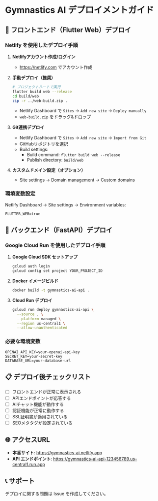 # Gymnastics AI デプロイメントガイド

## 🚀 フロントエンド（Flutter Web）デプロイ

### Netlify を使用したデプロイ手順

1. **Netlifyアカウント作成/ログイン**
   - https://netlify.com でアカウント作成

2. **手動デプロイ（推奨）**
   ```bash
   # プロジェクトルートで実行
   flutter build web --release
   cd build/web
   zip -r ../web-build.zip .
   ```
   - Netlify Dashboard で `Sites` → `Add new site` → `Deploy manually`
   - `web-build.zip` をドラッグ&ドロップ

3. **Git連携デプロイ**
   - Netlify Dashboard で `Sites` → `Add new site` → `Import from Git`
   - GitHubリポジトリを選択
   - Build settings:
     - Build command: `flutter build web --release`
     - Publish directory: `build/web`

4. **カスタムドメイン設定（オプション）**
   - Site settings → Domain management → Custom domains

### 環境変数設定

Netlify Dashboard → Site settings → Environment variables:

```
FLUTTER_WEB=true
```

## 🔧 バックエンド（FastAPI）デプロイ

### Google Cloud Run を使用したデプロイ手順

1. **Google Cloud SDK セットアップ**
   ```bash
   gcloud auth login
   gcloud config set project YOUR_PROJECT_ID
   ```

2. **Docker イメージビルド**
   ```bash
   docker build -t gymnastics-ai-api .
   ```

3. **Cloud Run デプロイ**
   ```bash
   gcloud run deploy gymnastics-ai-api \
     --source . \
     --platform managed \
     --region us-central1 \
     --allow-unauthenticated
   ```

### 必要な環境変数

```
OPENAI_API_KEY=your-openai-api-key
SECRET_KEY=your-secret-key
DATABASE_URL=your-database-url
```

## 📋 デプロイ後チェックリスト

- [ ] フロントエンドが正常に表示される
- [ ] APIエンドポイントが応答する
- [ ] AIチャット機能が動作する
- [ ] 認証機能が正常に動作する
- [ ] SSL証明書が適用されている
- [ ] SEOメタタグが設定されている

## 🌐 アクセスURL

- **本番サイト**: https://gymnastics-ai.netlify.app
- **API エンドポイント**: https://gymnastics-ai-api-123456789.us-central1.run.app

## 📞 サポート

デプロイに関する問題は Issue を作成してください。